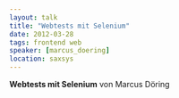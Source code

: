 ```yaml
---
layout: talk
title: "Webtests mit Selenium"
date: 2012-03-28
tags: frontend web
speaker: [marcus_doering]
location: saxsys
---
```


**Webtests mit Selenium** von Marcus Döring 